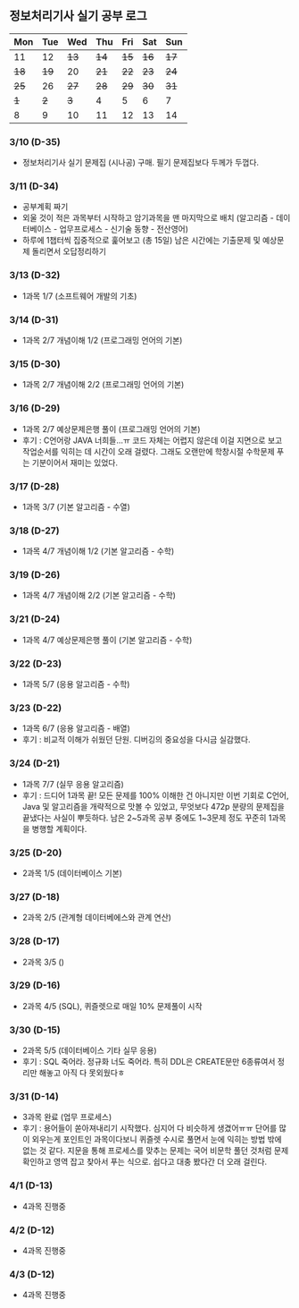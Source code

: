 ## 정보처리기사 실기 공부 로그

| Mon  | Tue  | Wed  | Thu  | Fri  | Sat  | Sun          |
| ---- | ---- | ---- | ---- | ---- | ---- | ------------ |
| 11  | 12  | <del>13</del>  | <del>14</del>  | <del>15</del>  | <del>16</del>  | <del>17</del>         |
| <del>18</del> | <del>19</del> | 20 | <del>21</del> | <del>22</del> | <del>23</del> | <del>24</del>         |
| <del>25</del> | 26 | <del>27</del> | <del>28</del> | <del>29</del> | <del>30</del> | <del>31</del>         |
| <del>1</del>  | <del>2</del> | <del>3</del>  | 4  | 5   | 6   | 7 |
| 8 | 9 | 10 | 11 | 12 | 13 | 14 |





### 3/10 (D-35)

- 정보처리기사 실기 문제집 (시나공) 구매. 필기 문제집보다 두께가 두껍다. 


### 3/11 (D-34)

- 공부계획 짜기
- 외울 것이 적은 과목부터 시작하고 암기과목을 맨 마지막으로 배치 (알고리즘 - 데이터베이스 - 업무프로세스 - 신기술 동향 - 전산영어)
- 하루에 1챕터씩 집중적으로 훑어보고 (총 15일) 남은 시간에는 기출문제 및 예상문제 돌리면서 오답정리하기 


### 3/13 (D-32)

- 1과목 1/7 (소프트웨어 개발의 기초)


### 3/14 (D-31)

- 1과목 2/7 개념이해 1/2 (프로그래밍 언어의 기본)


### 3/15 (D-30)

- 1과목 2/7 개념이해 2/2 (프로그래밍 언어의 기본)


### 3/16 (D-29)

- 1과목 2/7 예상문제은행 풀이 (프로그래밍 언어의 기본)
- 후기 : C언어랑 JAVA 너희들...ㅠ 코드 자체는 어렵지 않은데 이걸 지면으로 보고 작업순서를 익히는 데
시간이 오래 걸렸다. 그래도 오랜만에 학창시절 수학문제 푸는 기분이어서 재미는 있었다. 


### 3/17 (D-28)

- 1과목 3/7 (기본 알고리즘 - 수열)


### 3/18 (D-27)

- 1과목 4/7 개념이해 1/2 (기본 알고리즘 - 수학)


### 3/19 (D-26)

- 1과목 4/7 개념이해 2/2 (기본 알고리즘 - 수학)


### 3/21 (D-24)

- 1과목 4/7 예상문제은행 풀이 (기본 알고리즘 - 수학)


### 3/22 (D-23)

- 1과목 5/7 (응용 알고리즘 - 수학)


### 3/23 (D-22)

- 1과목 6/7 (응용 알고리즘 - 배열)
- 후기 : 비교적 이해가 쉬웠던 단원. 디버깅의 중요성을 다시금 실감했다.


### 3/24 (D-21)

- 1과목 7/7 (실무 응용 알고리즘)
- 후기 : 드디어 1과목 끝! 모든 문제를 100% 이해한 건 아니지만 이번 기회로 C언어, Java 및 알고리즘을 개략적으로 맛볼 수 있었고, 무엇보다 472p 분량의 문제집을 끝냈다는 사실이 뿌듯하다. 남은 2~5과목 공부 중에도 1~3문제 정도 꾸준히 1과목을 병행할 계획이다.


### 3/25 (D-20)

- 2과목 1/5 (데이터베이스 기본)



### 3/27 (D-18)

- 2과목 2/5 (관계형 데이터베에스와 관계 연산)



### 3/28 (D-17)

- 2과목 3/5 ()


### 3/29 (D-16)

- 2과목 4/5 (SQL), 퀴즐렛으로 매일 10% 문제풀이 시작



### 3/30 (D-15)

- 2과목 5/5 (데이터베이스 기타 실무 응용)
- 후기 : SQL 죽어라. 정규화 너도 죽어라. 특히 DDL은 CREATE문만 6종류여서 정리만 해놓고 아직 다 못외웠다ㅎ


### 3/31 (D-14)

- 3과목 완료 (업무 프로세스)
- 후기 : 용어들이 쏟아져내리기 시작했다. 심지어 다 비슷하게 생겼어ㅠㅠ 단어를 많이 외우는게 포인트인 과목이다보니 퀴즐렛 수시로 풀면서 눈에 익히는 방법 밖에 없는 것 같다.
지문을 통해 프로세스를 맞추는 문제는 국어 비문학 풀던 것처럼 문제 확인하고 영역 잡고 찾아서 푸는 식으로. 쉽다고 대충 봤다간 더 오래 걸린다.


### 4/1 (D-13)

- 4과목 진행중


### 4/2 (D-12)

- 4과목 진행중


### 4/3 (D-12)

- 4과목 진행중
